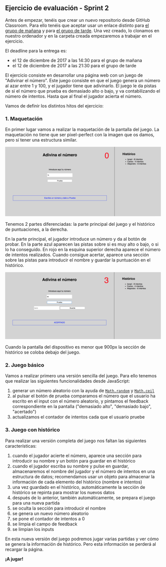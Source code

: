 ## Ejercicio de evaluación - Sprint 2

Antes de empezar, tenéis que crear un nuevo repositorio desde GitHub Classroom. Para ello tenéis que aceptar usar un enlace distinto para [el grupo de mañana](https://classroom.github.com/a/yc9q-SOY) y para [el grupo de tarde](https://classroom.github.com/a/gAkpAoZW). Una vez creado, lo clonamos en nuestro ordenador y en la carpeta creada empezaremos a trabajar en el ejercicio.

El deadline para la entrega es:
- el 12 de diciembre de 2017 a las 14:30 para el grupo de mañana
- el 12 de diciembre de 2017 a las 21:30 para el grupo de tarde

El ejercicio consiste en desarrollar una página web con un juego de "Adivinar el número". Este juego consiste en que el juego genera un número al azar entre 1 y 100, y el jugador tiene que adivinarlo. El juego le da pistas de si el número que prueba es demasiado alto o bajo, y va contabilizando el número de intentos. Hasta que al final el jugador acierta el número.

Vamos de definir los distintos hitos del ejercicio:

### 1. Maquetación

En primer lugar vamos a realizar la maquetación de la pantalla del juego. La maquetación no tiene que ser pixel-perfect con la imagen que os damos, pero sí tener una estructura similar.

![Juego de adivina el número](assets/images/juego-adivina-el-numero.png
"Imagen del juego de adivina el número")

Tenemos 2 partes diferenciadas: la parte principal del juego y el histórico de puntuaciones, a la derecha.

En la parte principal, el jugador introduce un número y da al botón de probar. En la parte azul aparecen las pistas sobre si es muy alto o bajo, o si lo ha conseguido. En rojo en la esquina superior derecha aparece el número de intentos realizados. Cuando consigue acertar, aparece una sección sobre las pistas para introducir el nombre y guardar la puntuación en el histórico.

![Juego de adivina el número](assets/images/juego-adivina-el-numero-2.png
"Imagen del juego de adivina el número cuando conseguimos adivinarlo")

Cuando la pantalla del dispositivo es menor que 900px la sección de histórico se coloba debajo del juego.

### 2. Juego básico

Vamos a realizar primero una versión sencilla del juego. Para ello tenemos que realizar las siguientes funcionalidades desde JavaScript:
1. generar un número aleatorio con la ayuda de [`Math.random`](https://developer.mozilla.org/en-US/docs/Web/JavaScript/Reference/Global_Objects/Math/random) y [`Math.ceil`](https://developer.mozilla.org/en-US/docs/Web/JavaScript/Reference/Global_Objects/Math/ceil)
2. al pulsar el botón de prueba comparamos el número que el usuario ha escrito en el input con el número aleatorio, y pintamos el feedback correspondiente en la pantalla ("demasiado alto", "demasiado bajo", "acertado")
3. actualizamos el contador de intentos cada que el usuario pruebe

### 3. Juego con histórico

Para realizar una versión completa del juego nos faltan las siguientes características:
1. cuando el jugador acierte el número, aparece una sección para introducir su nombre y un botón para guardar en el histórico
2. cuando el jugador escriba su nombre y pulse en guardar, almacenaremos el nombre del jugador y el número de intentos en una estructura de datos; recomendamos usar un objeto para almacenar la información de cada elemento del histórico (nombre e intentos)
3. una vez guardado en el histórico, automáticamente la sección de histórico se repinta para mostrar los nuevos datos
4. después de lo anterior, también automáticamente, se prepara el juego para una nueva partida
  1. se oculta la sección para introducir el nombre
  2. se genera un nuevo número aleatorio
  3. se pone el contador de intentos a 0
  4. se limpia el campo de feedback
  5. se limpian los inputs

En esta nueva versión del juego podremos jugar varias partidas y ver cómo se genera la información de histórico. Pero esta información se perderá al recargar la página.

**¡A jugar!**

